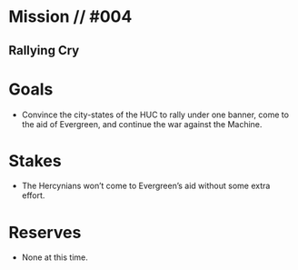 # Mission // #004
## Rallying Cry

# Goals
- Convince the city-states of the HUC to rally under one banner, come to the aid of Evergreen, and continue the war against the Machine.

# Stakes
- The Hercynians won’t come to Evergreen’s aid without some extra effort.

# Reserves
- None at this time.